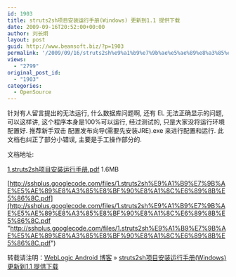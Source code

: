 ```yaml
---
id: 1903
title: struts2sh项目安装运行手册(Windows) 更新到1.1 提供下载
date: 2009-09-16T20:52:00+00:00
author: 刘长炯
layout: post
guid: http://www.beansoft.biz/?p=1903
permalink: '/2009/09/16/struts2sh%e9%a1%b9%e7%9b%ae%e5%ae%89%e8%a3%85%e8%bf%90%e8%a1%8c%e6%89%8b%e5%86%8cwindows-%e6%9b%b4%e6%96%b0%e5%88%b01-1-%e6%8f%90%e4%be%9b%e4%b8%8b%e8%bd%bd/'
views:
  - "2799"
original_post_id:
  - "1903"
categories:
  - OpenSource
---
```

针对有人留言提出的无法运行, 什么数据库问题啊, 还有 EL 无法正确显示的问题, 可以这样讲, 这个程序本身是100%可以运行, 经过测试的, 只是大家没将运行环境配置好. 推荐新手双击 配置发布向导(需要先安装JRE).exe 来进行配置和运行. 此文档也纠正了部分小错误, 主要是手工操作部分的.

文档地址: 

[1.struts2sh项目安装运行手册.pdf](http://sshplus.googlecode.com/files/1.struts2sh%E9%A1%B9%E7%9B%AE%E5%AE%89%E8%A3%85%E8%BF%90%E8%A1%8C%E6%89%8B%E5%86%8C.pdf) 1.6MB 

[http://sshplus.googlecode.com/files/1.struts2sh%E9%A1%B9%E7%9B%AE%E5%AE%89%E8%A3%85%E8%BF%90%E8%A1%8C%E6%89%8B%E5%86%8C.pdf](http://sshplus.googlecode.com/files/1.struts2sh%E9%A1%B9%E7%9B%AE%E5%AE%89%E8%A3%85%E8%BF%90%E8%A1%8C%E6%89%8B%E5%86%8C.pdf "http://sshplus.googlecode.com/files/1.struts2sh%E9%A1%B9%E7%9B%AE%E5%AE%89%E8%A3%85%E8%BF%90%E8%A1%8C%E6%89%8B%E5%86%8C.pdf")

转载请注明：[WebLogic Android 博客](http://www.beansoft.biz) &raquo; [struts2sh项目安装运行手册(Windows) 更新到1.1 提供下载](http://www.beansoft.biz/2009/09/16/struts2sh%e9%a1%b9%e7%9b%ae%e5%ae%89%e8%a3%85%e8%bf%90%e8%a1%8c%e6%89%8b%e5%86%8cwindows-%e6%9b%b4%e6%96%b0%e5%88%b01-1-%e6%8f%90%e4%be%9b%e4%b8%8b%e8%bd%bd/)